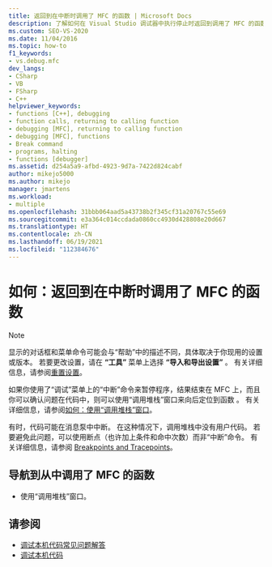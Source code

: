 ```yaml
---
title: 返回到在中断时调用了 MFC 的函数 | Microsoft Docs
description: 了解如何在 Visual Studio 调试器中执行停止时返回到调用了 MFC 的函数。
ms.custom: SEO-VS-2020
ms.date: 11/04/2016
ms.topic: how-to
f1_keywords:
- vs.debug.mfc
dev_langs:
- CSharp
- VB
- FSharp
- C++
helpviewer_keywords:
- functions [C++], debugging
- function calls, returning to calling function
- debugging [MFC], returning to calling function
- debugging [MFC], functions
- Break command
- programs, halting
- functions [debugger]
ms.assetid: d254a5a9-afbd-4923-9d7a-7422d824cabf
author: mikejo5000
ms.author: mikejo
manager: jmartens
ms.workload:
- multiple
ms.openlocfilehash: 31bbb064aad5a43738b2f345cf31a20767c55e69
ms.sourcegitcommit: e3a364c014ccdada0860cc4930d428808e20d667
ms.translationtype: HT
ms.contentlocale: zh-CN
ms.lasthandoff: 06/19/2021
ms.locfileid: "112384676"
---
```

# <a name="how-to-get-back-to-the-function-that-called-mfc-if-halted"></a>如何：返回到在中断时调用了 MFC 的函数

> [!NOTE]
> 显示的对话框和菜单命令可能会与“帮助”中的描述不同，具体取决于你现用的设置或版本。 若要更改设置，请在 **“工具”** 菜单上选择 **“导入和导出设置”** 。 有关详细信息，请参阅[重置设置](../ide/environment-settings.md#reset-settings)。

如果你使用了“调试”菜单上的“中断”命令来暂停程序，结果结束在 MFC 上，而且你可以确认问题在代码中，则可以使用“调用堆栈”窗口来向后定位到函数 。 有关详细信息，请参阅[如何：使用“调用堆栈”窗口](../debugger/how-to-use-the-call-stack-window.md)。

有时，代码可能在消息泵中中断。 在这种情况下，调用堆栈中没有用户代码。 若要避免此问题，可以使用断点（也许加上条件和命中次数）而非“中断”命令。 有关详细信息，请参阅 [Breakpoints and Tracepoints](/previous-versions/ktf38f66(v=vs.100))。

## <a name="navigate-to-the-function-from-which-mfc-was-called"></a>导航到从中调用了 MFC 的函数

- 使用“调用堆栈”窗口。

## <a name="see-also"></a>请参阅

- [调试本机代码常见问题解答](../debugger/debugging-native-code-faqs.md)
- [调试本机代码](../debugger/debugging-native-code.md)